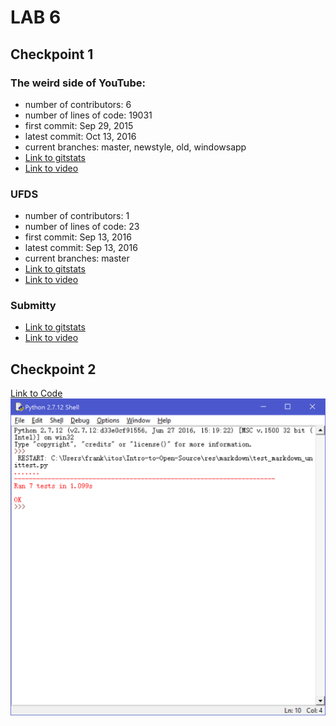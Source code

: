 # LAB 6

## Checkpoint 1    
### The weird side of YouTube:
* number of contributors: 6
* number of lines of code: 19031
* first commit: Sep 29, 2015
* latest commit: Oct 13, 2016
* current branches: master, newstyle, old, windowsapp
* [Link to gitstats](res/WeirdSideofYouTube/out)
* [Link to video](https://youtu.be/yPgZAKK31oA)

### UFDS
* number of contributors: 1
* number of lines of code: 23
* first commit: Sep 13, 2016
* latest commit: Sep 13, 2016
* current branches: master
* [Link to gitstats](res/UFDS/out2)
* [Link to video](https://youtu.be/D7-FH1OVQpU)


### Submitty
* [Link to gitstats](res/Submitty/out3)
* [Link to video](https://youtu.be/6j9MNbFOQ68)


## Checkpoint 2
[Link to Code](res/markdown)
![Photo](res/markdown/out.png)
